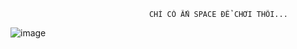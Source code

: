                                   CHỈ CÓ ẤN SPACE ĐỂ CHƠI THÔI...
![image](https://github.com/phandangnhat13/game-chim-bay/assets/160766444/c0cd863d-e488-44a7-be78-f7980849278c)
